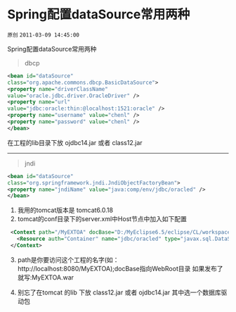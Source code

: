 # Spring配置dataSource常用两种

`原创` `2011-03-09 14:45:00`

Spring配置dataSource常用两种

> dbcp

```xml
<bean id="dataSource"
class="org.apache.commons.dbcp.BasicDataSource">
<property name="driverClassName"
value="oracle.jdbc.driver.OracleDriver" />
<property name="url"
value="jdbc:oracle:thin:@localhost:1521:oracle" />
<property name="username" value="chenl" />
<property name="password" value="chenl" />
</bean>
```

在工程的lib目录下放 ojdbc14.jar 或者 class12.jar

------

> jndi

```xml
<bean id="dataSource"
class="org.springframework.jndi.JndiObjectFactoryBean">
<property name="jndiName" value="java:comp/env/jdbc/oracled" />
</bean>
```

1. 我用的tomcat版本是 tomcat6.0.18
2. tomcat的conf目录下的server.xml中Host节点中加入如下配置

```xml
 <Context path="/MyEXTOA" docBase="D:/MyEclipse6.5/eclipse/CL/workspace/MyEXTOA/WebRoot">
   <Resource auth="Container" name="jdbc/oracled" type="javax.sql.DataSource" maxWait="5000" maxldle="20" maxActive="25" username="chenl" password="chenl" driverClassName="oracle.jdbc.driver.OracleDriver" url="jdbc:oracle:thin:@localhost:1521:orcl"/>
 </Context>
```

3. path是你要访问这个工程的名字(如：http://localhost:8080/MyEXTOA);docBase指向WebRoot目录 如果发布了就写:MyEXTOA.war

4. 别忘了在tomcat 的lib 下放 class12.jar  或者  ojdbc14.jar 其中选一个数据库驱动包
